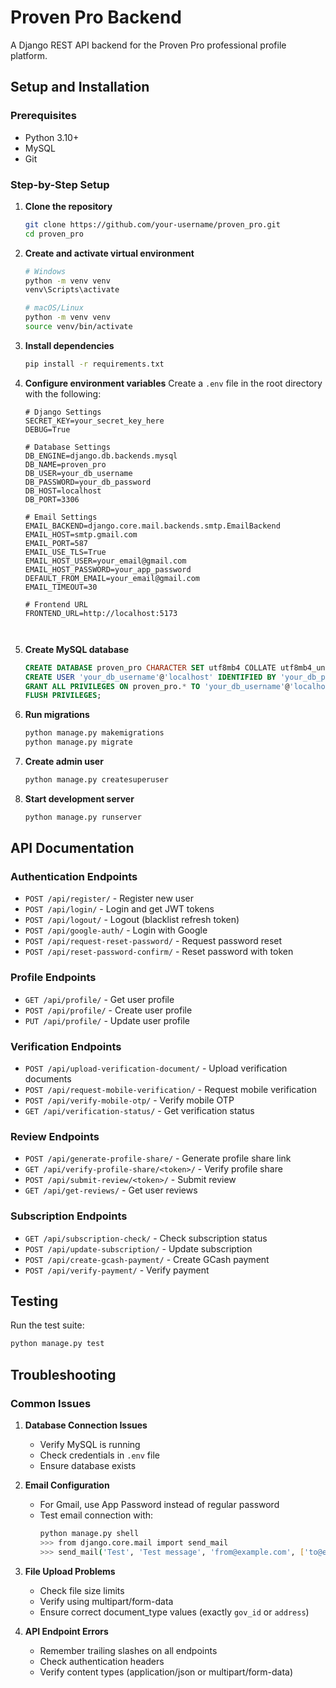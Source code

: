 # Proven Pro Backend

A Django REST API backend for the Proven Pro professional profile platform.

## Setup and Installation

### Prerequisites
- Python 3.10+
- MySQL
- Git

### Step-by-Step Setup

1. **Clone the repository**
   ```bash
   git clone https://github.com/your-username/proven_pro.git
   cd proven_pro
   ```

2. **Create and activate virtual environment**
   ```bash
   # Windows
   python -m venv venv
   venv\Scripts\activate

   # macOS/Linux
   python -m venv venv
   source venv/bin/activate
   ```

3. **Install dependencies**
   ```bash
   pip install -r requirements.txt
   ```

4. **Configure environment variables**
   Create a `.env` file in the root directory with the following:
   ```
   # Django Settings
   SECRET_KEY=your_secret_key_here
   DEBUG=True

   # Database Settings
   DB_ENGINE=django.db.backends.mysql
   DB_NAME=proven_pro
   DB_USER=your_db_username
   DB_PASSWORD=your_db_password
   DB_HOST=localhost
   DB_PORT=3306

   # Email Settings
   EMAIL_BACKEND=django.core.mail.backends.smtp.EmailBackend
   EMAIL_HOST=smtp.gmail.com
   EMAIL_PORT=587
   EMAIL_USE_TLS=True
   EMAIL_HOST_USER=your_email@gmail.com
   EMAIL_HOST_PASSWORD=your_app_password
   DEFAULT_FROM_EMAIL=your_email@gmail.com
   EMAIL_TIMEOUT=30

   # Frontend URL
   FRONTEND_URL=http://localhost:5173

  
   ```

5. **Create MySQL database**
   ```sql
   CREATE DATABASE proven_pro CHARACTER SET utf8mb4 COLLATE utf8mb4_unicode_ci;
   CREATE USER 'your_db_username'@'localhost' IDENTIFIED BY 'your_db_password';
   GRANT ALL PRIVILEGES ON proven_pro.* TO 'your_db_username'@'localhost';
   FLUSH PRIVILEGES;
   ```

6. **Run migrations**
   ```bash
   python manage.py makemigrations
   python manage.py migrate
   ```

7. **Create admin user**
   ```bash
   python manage.py createsuperuser
   ```

8. **Start development server**
   ```bash
   python manage.py runserver
   ```

## API Documentation

### Authentication Endpoints
- `POST /api/register/` - Register new user
- `POST /api/login/` - Login and get JWT tokens
- `POST /api/logout/` - Logout (blacklist refresh token)
- `POST /api/google-auth/` - Login with Google
- `POST /api/request-reset-password/` - Request password reset
- `POST /api/reset-password-confirm/` - Reset password with token

### Profile Endpoints
- `GET /api/profile/` - Get user profile
- `POST /api/profile/` - Create user profile
- `PUT /api/profile/` - Update user profile

### Verification Endpoints
- `POST /api/upload-verification-document/` - Upload verification documents
- `POST /api/request-mobile-verification/` - Request mobile verification
- `POST /api/verify-mobile-otp/` - Verify mobile OTP
- `GET /api/verification-status/` - Get verification status

### Review Endpoints
- `POST /api/generate-profile-share/` - Generate profile share link
- `GET /api/verify-profile-share/<token>/` - Verify profile share
- `POST /api/submit-review/<token>/` - Submit review
- `GET /api/get-reviews/` - Get user reviews

### Subscription Endpoints
- `GET /api/subscription-check/` - Check subscription status
- `POST /api/update-subscription/` - Update subscription
- `POST /api/create-gcash-payment/` - Create GCash payment
- `POST /api/verify-payment/` - Verify payment

## Testing

Run the test suite:
```bash
python manage.py test
```

## Troubleshooting

### Common Issues

1. **Database Connection Issues**
   - Verify MySQL is running
   - Check credentials in `.env` file
   - Ensure database exists

2. **Email Configuration**
   - For Gmail, use App Password instead of regular password
   - Test email connection with:
     ```bash
     python manage.py shell
     >>> from django.core.mail import send_mail
     >>> send_mail('Test', 'Test message', 'from@example.com', ['to@example.com'])
     ```

3. **File Upload Problems**
   - Check file size limits
   - Verify using multipart/form-data
   - Ensure correct document_type values (exactly `gov_id` or `address`)

4. **API Endpoint Errors**
   - Remember trailing slashes on all endpoints
   - Check authentication headers
   - Verify content types (application/json or multipart/form-data)
